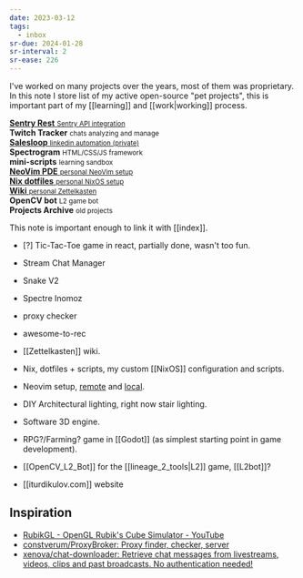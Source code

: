 ```yaml
---
date: 2023-03-12
tags:
  - inbox
sr-due: 2024-01-28
sr-interval: 2
sr-ease: 226
---
```

I've worked on many projects over the years, most of them was proprietary.
In this note I store list of my active open-source "pet projects", this is
important part of my [[learning]] and [[work|working]] process.

<div class="central-featured">
  <div class="spinner-box">
    <div class="blue-orbit ring">
    </div>
    <div class="green-orbit ring">
    </div>
    <div class="red-orbit ring">
    </div>
    <div class="white-orbit ring">
    </div>
  </div>

  <div class="central-featured-project project1">
    <a href="https://github.com/iturdikulov/sentry-rest" target="_blank" class="link-box">
      <strong>Sentry Rest</strong>
      <small>Sentry API integration</small>
    </a>
  </div>

  <div class="central-featured-project project2">
    <span class="link-box">
      <strong>Twitch Tracker</strong>
      <small>chats analyzing and manage</small
      >
    </span>
  </div>

  <div class="central-featured-project project3">
    <a href="https://salesloop.io/" target="_blank" class="link-box">
      <strong>Salesloop</strong>
      <small>linkedin automation (private)</small>
    </a>
  </div>

  <div class="central-featured-project project4">
    <span class="link-box">
      <strong>Spectrogram</strong>
      <small>HTML/CSS/JS framework</small>
    </span>
  </div>

  <div class="central-featured-project project5">
    <span class="link-box">
      <strong>mini-scripts</strong>
      <small>learning sandbox</small>
    </span>
  </div>

  <div class="central-featured-project project6">
    <a href="https://github.com/iturdikulov/nvim" target="_blank" class="link-box localize-variant">
      <strong>NeoVim PDE</strong>
      <small>personal NeoVim setup</small>
    </a>
  </div>

  <div class="central-featured-project project7">
    <a href="https://github.com/iturdikulov/dotfiles" target="_blank" class="link-box localize-variant">
      <strong>Nix dotfiles</strong>
      <small>personal NixOS setup</small>
    </a>
  </div>

  <div class="central-featured-project project8">
    <a href="https://github.com/iturdikulov/notes" target="_blank" class="link-box localize-variant">
      <strong>Wiki</strong>
      <small>personal Zettelkasten</small>
    </a>
  </div>

  <div class="central-featured-project project9">
    <span class="link-box localize-variant">
      <strong>OpenCV bot</strong>
      <small>L2 game bot</small>
    </span>
  </div>

  <div class="central-featured-project project10">
    <span title="My old projects, which I'm not using anymore or decided to archive" class="link-box">
      <strong>Projects Archive</strong>
      <small>old projects</small>
    </a>
  </div>
</div>

This note is important enough to link it with [[index]].

- [?] Tic-Tac-Toe game in react, partially done, wasn't too fun.
- Stream Chat Manager
- Snake V2
- Spectre Inomoz
- proxy checker

- awesome-to-rec
- [[Zettelkasten]] wiki.
- Nix, dotfiles + scripts, my custom [[NixOS]] configuration and scripts.
- Neovim setup, [remote](https://github.com/iturdikulov/nvim) and
[local](file:///home/inom/.config/nvim).

- DIY Architectural lighting, right now stair lighting.
- Software 3D engine.
- RPG?/Farming? game in [[Godot]] (as simplest starting point in game
development).
- [[OpenCV_L2_Bot]] for the [[lineage_2_tools|L2]] game, [[L2bot]]?
- [[iturdikulov.com]] website

## Inspiration

- [RubikGL - OpenGL Rubik's Cube Simulator - YouTube](https://www.youtube.com/watch?v=PY_HNv854KQ)
- [constverum/ProxyBroker: Proxy finder, checker, server](https://github.com/constverum/ProxyBroker)
- [xenova/chat-downloader: Retrieve chat messages from livestreams, videos, clips and past broadcasts. No authentication needed!](https://github.com/xenova/chat-downloader)

